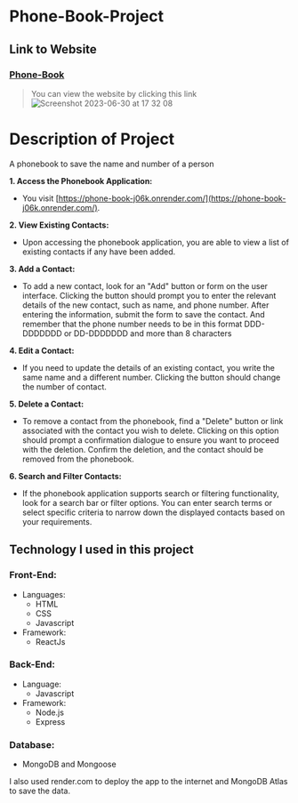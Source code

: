 # Phone-Book-Project

## Link to Website
### [Phone-Book](https://phone-book-j06k.onrender.com/)
> You can view the website by clicking this link
![Screenshot 2023-06-30 at 17 32 08](https://github.com/VienThanh12/Phone-Book-Project/assets/67015555/f0c15f14-928a-41d9-bde2-a30665301bff)

# Description of Project
A phonebook to save the name and number of a person 

**1. Access the Phonebook Application:**
* You  visit [https://phone-book-j06k.onrender.com/](https://phone-book-j06k.onrender.com/).
  
**2. View Existing Contacts:**
* Upon accessing the phonebook application, you are able to view a list of existing contacts if any have been added.

**3. Add a Contact:**
* To add a new contact, look for an "Add" button or form on the user interface. Clicking the button should prompt you to enter the relevant details of the new contact, such as name, and phone number. After entering the information, submit the form to save the contact.
And remember that the phone number needs to be in this format DDD-DDDDDDD or DD-DDDDDDD and more than 8 characters

**4. Edit a Contact:**
* If you need to update the details of an existing contact, you write the same name and a different number. Clicking the button should change the number of contact.

**5. Delete a Contact:**
* To remove a contact from the phonebook, find a "Delete"  button or link associated with the contact you wish to delete. Clicking on this option should prompt a confirmation dialogue to ensure you want to proceed with the deletion. Confirm the deletion, and the contact should be removed from the phonebook.

**6. Search and Filter Contacts:**
* If the phonebook application supports search or filtering functionality, look for a search bar or filter options. You can enter search terms or select specific criteria to narrow down the displayed contacts based on your requirements.

## **Technology I used in this project**
### Front-End: 
- Languages:
  - HTML
  - CSS
  - Javascript
- Framework:
  - ReactJs
### Back-End:
- Language:
  - Javascript 
- Framework:
    - Node.js 
    - Express 
### Database:
- MongoDB and Mongoose
  
I also used render.com to deploy the app to the internet and MongoDB Atlas to save the data.
